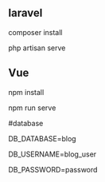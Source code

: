 ## laravel

composer install

php artisan serve

## Vue
npm install

npm run serve


#database

DB_DATABASE=blog

DB_USERNAME=blog_user

DB_PASSWORD=password

